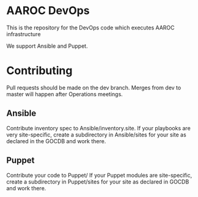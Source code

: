 # AAROC DevOps
This is the repository for the DevOps code which executes AAROC infrastructure

We support Ansible and Puppet.

# Contributing

Pull requests should be made on the dev branch. Merges from dev to master will happen after Operations meetings.


## Ansible
Contribute inventory spec to Ansible/inventory.site. If your playbooks are very site-specific, create a subdirectory in Ansible/sites for your site as declared in the GOCDB and work there.

## Puppet
Contribute your code to Puppet/ If your Puppet modules are site-specific, create a subdirectory in Puppet/sites for your site as declared in GOCDB and work there.

